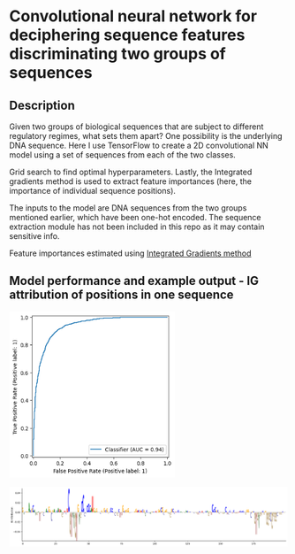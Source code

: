 # Convolutional neural network for deciphering sequence features discriminating two groups of sequences

## Description
Given two groups of biological sequences that are subject to different regulatory regimes, what sets them apart? One possibility is the underlying DNA sequence.
Here I use TensorFlow to create a 2D convolutional NN model using a set of sequences from each of the two classes.  

Grid search to find optimal hyperparameters. 
Lastly, the Integrated gradients method is used to extract feature importances (here, the importance of individual sequence positions).  
  
The inputs to the model are DNA sequences from the two groups mentioned earlier, which have been one-hot encoded. The sequence extraction module has not been included in this repo as it may contain sensitive info.  
  
Feature importances estimated using [Integrated Gradients method](https://arxiv.org/abs/1703.01365)

## Model performance and example output - IG attribution of positions in one sequence

<img src="./example_output/ROC_curve.png" width="300" height="300">

![alt text](./example_output/example_output.png)

